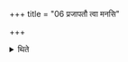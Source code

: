 +++
title = "06 प्रजापतौ त्वा मनसि"

+++

<details><summary>थिते</summary>

प्रजापतौ त्वा मनसि जुहोमीति यजमानस्तानूनप्त्रं त्रिरवजिघ्रति ६
</details>
